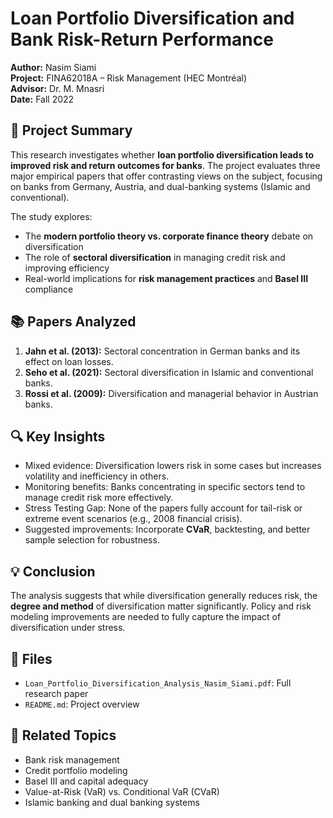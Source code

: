 # Loan Portfolio Diversification and Bank Risk-Return Performance

**Author:** Nasim Siami  
**Project:** FINA62018A – Risk Management (HEC Montréal)  
**Advisor:** Dr. M. Mnasri  
**Date:** Fall 2022  

## 📌 Project Summary

This research investigates whether **loan portfolio diversification leads to improved risk and return outcomes for banks**. The project evaluates three major empirical papers that offer contrasting views on the subject, focusing on banks from Germany, Austria, and dual-banking systems (Islamic and conventional).

The study explores:

- The **modern portfolio theory vs. corporate finance theory** debate on diversification
- The role of **sectoral diversification** in managing credit risk and improving efficiency
- Real-world implications for **risk management practices** and **Basel III** compliance

## 📚 Papers Analyzed

1. **Jahn et al. (2013):** Sectoral concentration in German banks and its effect on loan losses.
2. **Seho et al. (2021):** Sectoral diversification in Islamic and conventional banks.
3. **Rossi et al. (2009):** Diversification and managerial behavior in Austrian banks.

## 🔍 Key Insights

- Mixed evidence: Diversification lowers risk in some cases but increases volatility and inefficiency in others.
- Monitoring benefits: Banks concentrating in specific sectors tend to manage credit risk more effectively.
- Stress Testing Gap: None of the papers fully account for tail-risk or extreme event scenarios (e.g., 2008 financial crisis).
- Suggested improvements: Incorporate **CVaR**, backtesting, and better sample selection for robustness.

## 💡 Conclusion

The analysis suggests that while diversification generally reduces risk, the **degree and method** of diversification matter significantly. Policy and risk modeling improvements are needed to fully capture the impact of diversification under stress.

## 📂 Files

- `Loan_Portfolio_Diversification_Analysis_Nasim_Siami.pdf`: Full research paper
- `README.md`: Project overview

## 🔗 Related Topics

- Bank risk management  
- Credit portfolio modeling  
- Basel III and capital adequacy  
- Value-at-Risk (VaR) vs. Conditional VaR (CVaR)  
- Islamic banking and dual banking systems
